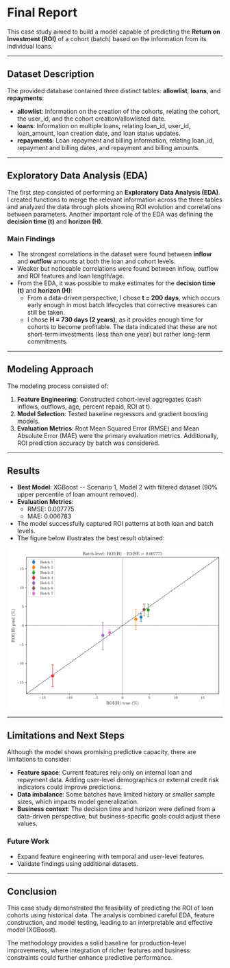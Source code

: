 # Final Report

This case study aimed to build a model capable of predicting the **Return on Investment (ROI)** of a cohort (batch) based on the information from its individual loans.

---
## Dataset Description

The provided database contained three distinct tables: **allowlist**, **loans**, and **repayments**:

- **allowlist**: Information on the creation of the cohorts, relating the cohort, the user_id, and the cohort creation/allowlisted date.  
- **loans**: Information on multiple loans, relating loan_id, user_id, loan_amount, loan creation date, and loan status updates.  
- **repayments**: Loan repayment and billing information, relating loan_id, repayment and billing dates, and repayment and billing amounts.  

---
## Exploratory Data Analysis (EDA)

The first step consisted of performing an **Exploratory Data Analysis (EDA)**. I created functions to merge the relevant information across the three tables and analyzed the data through plots showing ROI evolution and correlations between parameters. Another important role of the EDA was defining the **decision time (t)** and **horizon (H)**.

### Main Findings

- The strongest correlations in the dataset were found between **inflow** and **outflow** amounts at both the loan and cohort levels.  
- Weaker but noticeable correlations were found between inflow, outflow and ROI features and loan length/age.  
- From the EDA, it was possible to make estimates for the **decision time (t)** and **horizon (H)**:  
  - From a data-driven perspective, I chose **t = 200 days**, which occurs early enough in most batch lifecycles that corrective measures can still be taken.
  - I chose **H = 730 days (2 years)**, as it provides enough time for cohorts to become profitable. The data indicated that these are not short-term investments (less than one year) but rather long-term commitments.  

---
## Modeling Approach

The modeling process consisted of:  

1. **Feature Engineering**: Constructed cohort-level aggregates (cash inflows, outflows, age, percent repaid, ROI at t).  
2. **Model Selection**: Tested baseline regressors and gradient boosting models.  
3. **Evaluation Metrics**: Root Mean Squared Error (RMSE) and Mean Absolute Error (MAE) were the primary evaluation metrics. Additionally, ROI prediction accuracy by batch was considered.

---
## Results

- **Best Model**: XGBoost -- Scenario 1, Model 2 with filtered dataset (90% upper percentile of loan amount removed).  
- **Evaluation Metrics**:  
  - RMSE: 0.007775  
  - MAE: 0.006783  
- The model successfully captured ROI patterns at both loan and batch levels.  
- The figure below illustrates the best result obtained:  

![Best Result](Best_result_scenario1_model2.png)  

---
## Limitations and Next Steps

Although the model shows promising predictive capacity, there are limitations to consider:  

- **Feature space**: Current features rely only on internal loan and repayment data. Adding user-level demographics or external credit risk indicators could improve predictions.  
- **Data imbalance**: Some batches have limited history or smaller sample sizes, which impacts model generalization.  
- **Business context**: The decision time and horizon were defined from a data-driven perspective, but business-specific goals could adjust these values.  

### Future Work

- Expand feature engineering with temporal and user-level features.
- Validate findings using additional datasets.  

---
## Conclusion

This case study demonstrated the feasibility of predicting the ROI of loan cohorts using historical data. The analysis combined careful EDA, feature construction, and model testing, leading to an interpretable and effective model (XGBoost).  

The methodology provides a solid baseline for production-level improvements, where integration of richer features and business constraints could further enhance predictive performance.

